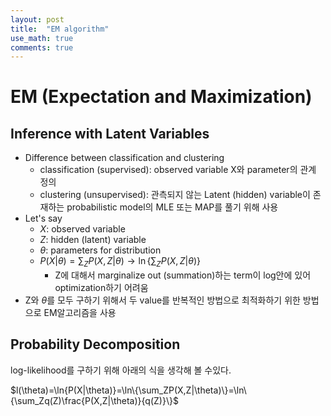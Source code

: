 ```yaml
---
layout: post
title:  "EM algorithm"
use_math: true
comments: true
---
```

# EM (Expectation and Maximization)
## Inference with Latent Variables
- Difference between classification and clustering
	- classification (supervised): observed variable X와 parameter의 관계 정의
	- clustering (unsupervised): 관측되지 않는 Latent (hidden) variable이 존재하는 probabilistic model의 MLE 또는 MAP를 풀기 위해 사용
- Let's say
	- $X$: observed variable
	- $Z$: hidden (latent) variable
	- $\theta$: parameters for distribution
	- $P(X|\theta)=\sum_ZP(X,Z|\theta)\rightarrow \ln\{\sum_ZP(X,Z|\theta)\}$
		- Z에 대해서 marginalize out (summation)하는 term이 log안에 있어 optimization하기 어려움
- $\text{Z와 }\theta$를 모두 구하기 위해서 두 value를 반복적인 방법으로 최적화하기 위한 방법으로 EM알고리즘을 사용

## Probability Decomposition
log-likelihood를 구하기 위해 아래의 식을 생각해 볼 수있다.

$l(\theta)=\ln{P(X|\theta)}=\ln\{\sum_ZP(X,Z|\theta)\}=\ln\{\sum_Zq(Z)\frac{P(X,Z|\theta)}{q(Z)}\}$

